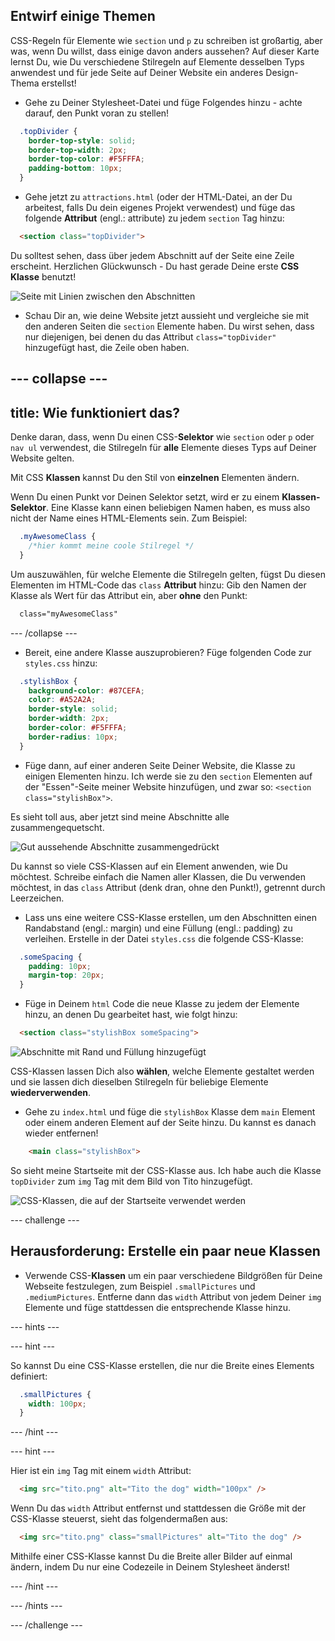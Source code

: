 ## Entwirf einige Themen

CSS-Regeln für Elemente wie `section` und `p` zu schreiben ist großartig, aber was, wenn Du willst, dass einige davon anders aussehen? Auf dieser Karte lernst Du, wie Du verschiedene Stilregeln auf Elemente desselben Typs anwendest und für jede Seite auf Deiner Website ein anderes Design-Thema erstellst!

+ Gehe zu Deiner Stylesheet-Datei und füge Folgendes hinzu - achte darauf, den Punkt voran zu stellen!

```css
  .topDivider {
    border-top-style: solid;
    border-top-width: 2px;
    border-top-color: #F5FFFA;
    padding-bottom: 10px;
  }
```

+ Gehe jetzt zu `attractions.html` (oder der HTML-Datei, an der Du arbeitest, falls Du dein eigenes Projekt verwendest) und füge das folgende **Attribut** (engl.: attribute) zu jedem `section` Tag hinzu:

```html
  <section class="topDivider">
```

Du solltest sehen, dass über jedem Abschnitt auf der Seite eine Zeile erscheint. Herzlichen Glückwunsch - Du hast gerade Deine erste **CSS Klasse** benutzt!

![Seite mit Linien zwischen den Abschnitten](images/sectionsWithTopBorder.png)

+ Schau Dir an, wie deine Website jetzt aussieht und vergleiche sie mit den anderen Seiten die `section` Elemente haben. Du wirst sehen, dass nur diejenigen, bei denen du das Attribut `class="topDivider"` hinzugefügt hast, die Zeile oben haben.

--- collapse ---
---
title: Wie funktioniert das?
---

Denke daran, dass, wenn Du einen CSS-**Selektor** wie `section` oder `p` oder `nav ul` verwendest, die Stilregeln für **alle** Elemente dieses Typs auf Deiner Website gelten.

Mit CSS **Klassen** kannst Du den Stil von **einzelnen** Elementen ändern.

Wenn Du einen Punkt vor Deinen Selektor setzt, wird er zu einem **Klassen-Selektor**. Eine Klasse kann einen beliebigen Namen haben, es muss also nicht der Name eines HTML-Elements sein. Zum Beispiel:

```css
  .myAwesomeClass {
    /*hier kommt meine coole Stilregel */
  }
```

Um auszuwählen, für welche Elemente die Stilregeln gelten, fügst Du diesen Elementen im HTML-Code das `class` **Attribut** hinzu: Gib den Namen der Klasse als Wert für das Attribut ein, aber **ohne** den Punkt:

```html
  class="myAwesomeClass"
```

--- /collapse ---

+ Bereit, eine andere Klasse auszuprobieren? Füge folgenden Code zur `styles.css` hinzu:

```css
  .stylishBox {
    background-color: #87CEFA;
    color: #A52A2A;
    border-style: solid;
    border-width: 2px;
    border-color: #F5FFFA;
    border-radius: 10px;
  }
```

+ Füge dann, auf einer anderen Seite Deiner Website, die Klasse zu einigen Elementen hinzu. Ich werde sie zu den `section` Elementen auf der "Essen"-Seite meiner Website hinzufügen, und zwar so: `<section class="stylishBox">`.

Es sieht toll aus, aber jetzt sind meine Abschnitte alle zusammengequetscht.

![Gut aussehende Abschnitte zusammengedrückt](images/squashedSections.png)

Du kannst so viele CSS-Klassen auf ein Element anwenden, wie Du möchtest. Schreibe einfach die Namen aller Klassen, die Du verwenden möchtest, in das `class` Attribut (denk dran, ohne den Punkt!), getrennt durch Leerzeichen.

+ Lass uns eine weitere CSS-Klasse erstellen, um den Abschnitten einen Randabstand (engl.: margin) und eine Füllung (engl.: padding) zu verleihen. Erstelle in der Datei `styles.css` die folgende CSS-Klasse:

```css
  .someSpacing {
    padding: 10px;
    margin-top: 20px;
  }
```

+ Füge in Deinem `html` Code die neue Klasse zu jedem der Elemente hinzu, an denen Du gearbeitet hast, wie folgt hinzu:

```html
  <section class="stylishBox someSpacing">
```

![Abschnitte mit Rand und Füllung hinzugefügt](images/sectionsWithSpacing.png)

CSS-Klassen lassen Dich also **wählen**, welche Elemente gestaltet werden und sie lassen dich dieselben Stilregeln für beliebige Elemente **wiederverwenden**.

+ Gehe zu `index.html` und füge die `stylishBox` Klasse dem `main` Element oder einem anderen Element auf der Seite hinzu. Du kannst es danach wieder entfernen!

```html
    <main class="stylishBox">   
```

So sieht meine Startseite mit der CSS-Klasse aus. Ich habe auch die Klasse `topDivider` zum `img` Tag mit dem Bild von Tito hinzugefügt.

![CSS-Klassen, die auf der Startseite verwendet werden](images/homePageWithClasses.png)

--- challenge ---

## Herausforderung: Erstelle ein paar neue Klassen

+ Verwende CSS-**Klassen** um ein paar verschiedene Bildgrößen für Deine Webseite festzulegen, zum Beispiel `.smallPictures` und `.mediumPictures`. Entferne dann das `width` Attribut von jedem Deiner `img` Elemente und füge stattdessen die entsprechende Klasse hinzu.

--- hints ---


--- hint ---

So kannst Du eine CSS-Klasse erstellen, die nur die Breite eines Elements definiert:

```css
  .smallPictures {
    width: 100px;
  }
```

--- /hint ---

--- hint ---

Hier ist ein `img` Tag mit einem `width` Attribut:

```html
  <img src="tito.png" alt="Tito the dog" width="100px" />       
```

Wenn Du das `width` Attribut entfernst und stattdessen die Größe mit der CSS-Klasse steuerst, sieht das folgendermaßen aus:

```html
  <img src="tito.png" class="smallPictures" alt="Tito the dog" />       
```

Mithilfe einer CSS-Klasse kannst Du die Breite aller Bilder auf einmal ändern, indem Du nur eine Codezeile in Deinem Stylesheet änderst!

--- /hint ---

--- /hints ---

--- /challenge ---